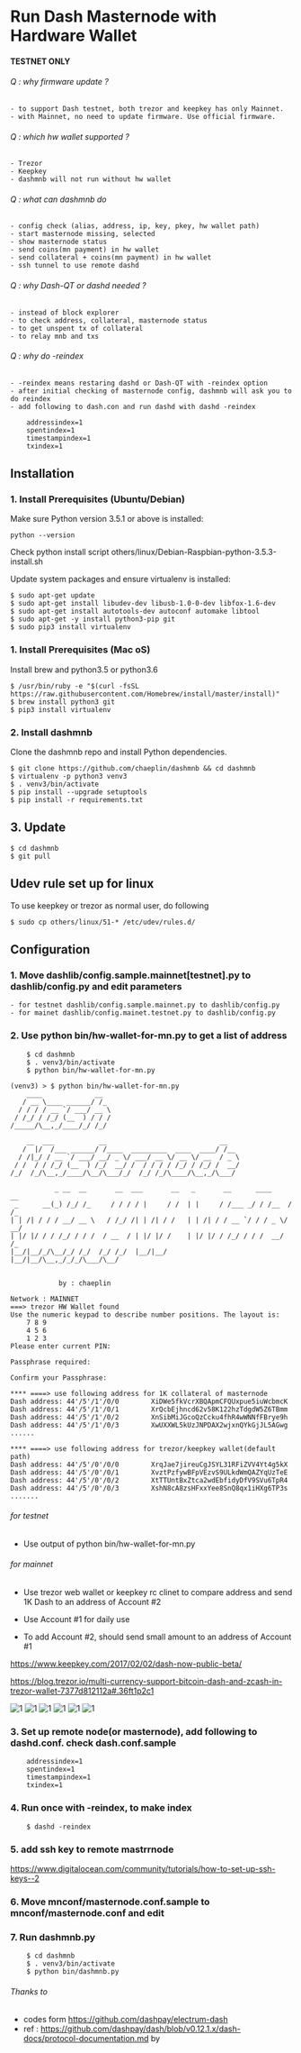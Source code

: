Run Dash Masternode with Hardware Wallet
=========================================

#### TESTNET ONLY ####

###### Q : why firmware update ?
    - to support Dash testnet, both trezor and keepkey has only Mainnet.
    - with Mainnet, no need to update firmware. Use official firmware.

###### Q : which hw wallet supported ?
    - Trezor
    - Keepkey
    - dashmnb will not run without hw wallet

###### Q : what can dashmnb do
    - config check (alias, address, ip, key, pkey, hw wallet path)
    - start masternode missing, selected
    - show masternode status
    - send coins(mn payment) in hw wallet
    - send collateral + coins(mn payment) in hw wallet
    - ssh tunnel to use remote dashd

###### Q : why Dash-QT or dashd needed ?
    - instead of block explorer 
    - to check address, collateral, masternode status
    - to get unspent tx of collateral
    - to relay mnb and txs

###### Q : why do -reindex
    - -reindex means restaring dashd or Dash-QT with -reindex option
    - after initial checking of masternode config, dashmnb will ask you to do reindex
    - add following to dash.con and run dashd with dashd -reindex
    
```
    addressindex=1
    spentindex=1
    timestampindex=1
    txindex=1
```

## Installation

### 1. Install Prerequisites (Ubuntu/Debian)

Make sure Python version 3.5.1 or above is installed:

    python --version

Check python install script others/linux/Debian-Raspbian-python-3.5.3-install.sh


Update system packages and ensure virtualenv is installed:

    $ sudo apt-get update
    $ sudo apt-get install libudev-dev libusb-1.0-0-dev libfox-1.6-dev
    $ sudo apt-get install autotools-dev autoconf automake libtool
    $ sudo apt-get -y install python3-pip git
    $ sudo pip3 install virtualenv


### 1. Install Prerequisites (Mac oS)

Install brew and python3.5 or python3.6 

    $ /usr/bin/ruby -e "$(curl -fsSL https://raw.githubusercontent.com/Homebrew/install/master/install)"    
    $ brew install python3 git
    $ pip3 install virtualenv


### 2. Install dashmnb

Clone the dashmnb repo and install Python dependencies.

    $ git clone https://github.com/chaeplin/dashmnb && cd dashmnb
    $ virtualenv -p python3 venv3
    $ . venv3/bin/activate
    $ pip install --upgrade setuptools
    $ pip install -r requirements.txt

## 3. Update

    $ cd dashmnb
    $ git pull

## Udev rule set up for linux

To use keepkey or trezor as normal user, do following

    $ sudo cp others/linux/51-* /etc/udev/rules.d/


## Configuration

### 1. Move dashlib/config.sample.mainnet[testnet].py to dashlib/config.py and edit parameters
    - for testnet dashlib/config.sample.mainnet.py to dashlib/config.py
    - for mainet dashlib/config.mainet.testnet.py to dashlib/config.py


### 2.  Use python bin/hw-wallet-for-mn.py to get a list of address

        $ cd dashmnb
        $ . venv3/bin/activate
        $ python bin/hw-wallet-for-mn.py

```
(venv3) > $ python bin/hw-wallet-for-mn.py 
    ____             __  
   / __ \____ ______/ /_ 
  / / / / __ `/ ___/ __ \
 / /_/ / /_/ (__  ) / / /
/_____/\__,_/____/_/ /_/ 
                         
    __  ___           __                            __   
   /  |/  /___ ______/ /____  _________  ____  ____/ /__ 
  / /|_/ / __ `/ ___/ __/ _ \/ ___/ __ \/ __ \/ __  / _ \
 / /  / / /_/ (__  ) /_/  __/ /  / / / / /_/ / /_/ /  __/
/_/  /_/\__,_/____/\__/\___/_/  /_/ /_/\____/\__,_/\___/ 
                                                         
           _ __  __       __  ___       __   _       __      ____     __ 
 _      __(_) /_/ /_     / / / / |     / /  | |     / /___ _/ / /__  / /_
| | /| / / / __/ __ \   / /_/ /| | /| / /   | | /| / / __ `/ / / _ \/ __/
| |/ |/ / / /_/ / / /  / __  / | |/ |/ /    | |/ |/ / /_/ / / /  __/ /_  
|__/|__/_/\__/_/ /_/  /_/ /_/  |__/|__/     |__/|__/\__,_/_/_/\___/\__/  
                                                                         

            by : chaeplin

Network : MAINNET
===> trezor HW Wallet found
Use the numeric keypad to describe number positions. The layout is:
    7 8 9
    4 5 6
    1 2 3
Please enter current PIN: 

Passphrase required: 

Confirm your Passphrase: 

**** ====> use following address for 1K collateral of masternode
Dash address: 44'/5'/1'/0/0        XiDWe5fkVcrXBQApmCFQUxpue5iuWcbmcK
Dash address: 44'/5'/1'/0/1        XrQcbEjhncd62v58K122hzTdgdW5Z6TBmm
Dash address: 44'/5'/1'/0/2        XnSibMiJGcoQzCcku4fhR4wWNNfFBrye9h
Dash address: 44'/5'/1'/0/3        XwUXXWL5kUzJNPDAX2wjxnQYkGjJL5AGwg
......

**** ====> use following address for trezor/keepkey wallet(default path)
Dash address: 44'/5'/0'/0/0        XrqJae7jireuCgJSYL31RFiZVV4Yt4g5kX
Dash address: 44'/5'/0'/0/1        XvztPzfywBFpVEzvS9ULkdWmQAZYqUzTeE
Dash address: 44'/5'/0'/0/2        XtTTUntBxZtca2wdEbfidyDfV9SVu6TpR4
Dash address: 44'/5'/0'/0/3        XshN8cA8zsHFxxYee8SnQ8qx1iHXg6TP3s
.......

```

###### for testnet

- Use output of python bin/hw-wallet-for-mn.py 


###### for mainnet

- Use trezor web wallet or keepkey rc clinet to compare address and send 1K Dash to an address of Account #2

- Use Account #1 for daily use

- To add Account #2, should send small amount to an address of Account #1

https://www.keepkey.com/2017/02/02/dash-now-public-beta/

https://blog.trezor.io/multi-currency-support-bitcoin-dash-and-zcash-in-trezor-wallet-7377d812112a#.36ft1p2c1

![1](./others/pics/trezor01.png)
![1](./others/pics/trezor02.png)
![1](./others/pics/keepkey01.png)
![1](./others/pics/keepkey02.png)
![1](./others/pics/keepkey03.png)
![1](./others/pics/keepkey04.png)


### 3. Set up remote node(or masternode), add following to dashd.conf. check dash.conf.sample

        addressindex=1
        spentindex=1
        timestampindex=1
        txindex=1

### 4.  Run once with -reindex, to make index

        $ dashd -reindex

### 5.  add ssh key to remote mastrrnode

https://www.digitalocean.com/community/tutorials/how-to-set-up-ssh-keys--2


### 6.  Move mnconf/masternode.conf.sample to mnconf/masternode.conf and edit

### 7.  Run dashmnb.py

        $ cd dashmnb
        $ . venv3/bin/activate
        $ python bin/dashmnb.py



###### Thanks to
- codes form https://github.com/dashpay/electrum-dash
- ref : https://github.com/dashpay/dash/blob/v0.12.1.x/dash-docs/protocol-documentation.md by 

